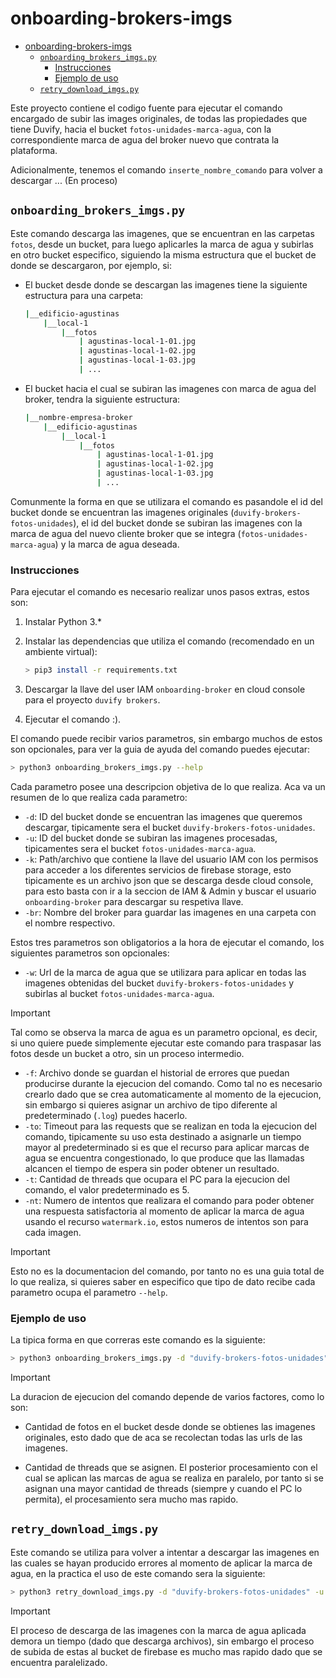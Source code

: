 # onboarding-brokers-imgs

- [onboarding-brokers-imgs](#onboarding-brokers-imgs)
  - [`onboarding_brokers_imgs.py`](#onboarding_brokers_imgspy)
    - [Instrucciones](#instrucciones)
    - [Ejemplo de uso](#ejemplo-de-uso)
  - [`retry_download_imgs.py`](#retry_download_imgspy)

Este proyecto contiene el codigo fuente para ejecutar el comando encargado de subir las images originales, de todas las propiedades que tiene Duvify, hacia el bucket `fotos-unidades-marca-agua`, con la correspondiente marca de agua del broker nuevo que contrata la plataforma.

Adicionalmente, tenemos el comando `inserte_nombre_comando` para volver a descargar ... (En proceso)

## `onboarding_brokers_imgs.py`

Este comando descarga las imagenes, que se encuentran en las carpetas `fotos`, desde un bucket, para luego aplicarles la marca de agua y subirlas en otro bucket especifico, siguiendo la misma estructura que el bucket de donde se descargaron, por ejemplo, si:

- El bucket desde donde se descargan las imagenes tiene la siguiente estructura para una carpeta:

    ```bash
    |__edificio-agustinas
        |__local-1
            |__fotos
                | agustinas-local-1-01.jpg
                | agustinas-local-1-02.jpg
                | agustinas-local-1-03.jpg
                | ...
    ```

- El bucket hacia el cual se subiran las imagenes con marca de agua del broker, tendra la siguiente estructura:

    ```bash
    |__nombre-empresa-broker
        |__edificio-agustinas
            |__local-1
                |__fotos
                    | agustinas-local-1-01.jpg
                    | agustinas-local-1-02.jpg
                    | agustinas-local-1-03.jpg
                    | ...
    ```

Comunmente la forma en que se utilizara el comando es pasandole el id del bucket donde se encuentran las imagenes originales (`duvify-brokers-fotos-unidades`), el id del bucket donde se subiran las imagenes con la marca de agua del nuevo cliente broker que se integra (`fotos-unidades-marca-agua`) y la marca de agua deseada.

### Instrucciones

Para ejecutar el comando es necesario realizar unos pasos extras, estos son:

1. Instalar Python 3.*
2. Instalar las dependencias que utiliza el comando (recomendado en un ambiente virtual):

    ```bash
    > pip3 install -r requirements.txt
    ```

3. Descargar la llave del user IAM `onboarding-broker` en cloud console para el proyecto `duvify brokers`.
4. Ejecutar el comando :).

El comando puede recibir varios parametros, sin embargo muchos de estos son opcionales, para ver la guia de ayuda del comando puedes ejecutar:

```bash
> python3 onboarding_brokers_imgs.py --help
```

Cada parametro posee una descripcion objetiva de lo que realiza. Aca va un resumen de lo que realiza cada parametro:

- `-d`: ID del bucket donde se encuentran las imagenes que queremos descargar, tipicamente sera el bucket `duvify-brokers-fotos-unidades`.
- `-u`: ID del bucket donde se subiran las imagenes procesadas, tipicamentes sera el bucket `fotos-unidades-marca-agua`.
- `-k`: Path/archivo que contiene la llave del usuario IAM con los permisos para acceder a los diferentes servicios de firebase storage, esto tipicamente es un archivo json que se descarga desde cloud console, para esto basta con ir a la seccion de IAM & Admin y buscar el usuario `onboarding-broker` para descargar su respetiva llave.
- `-br`: Nombre del broker para guardar las imagenes en una carpeta con el nombre respectivo.

Estos tres parametros son obligatorios a la hora de ejecutar el comando, los siguientes parametros son opcionales:

- `-w`: Url de la marca de agua que se utilizara para aplicar en todas las imagenes obtenidas del bucket `duvify-brokers-fotos-unidades` y subirlas al bucket `fotos-unidades-marca-agua`.

>[!IMPORTANT]
>Tal como se observa la marca de agua es un parametro opcional, es decir, si uno quiere puede simplemente ejecutar este comando para traspasar las fotos desde un bucket a otro, sin un proceso intermedio.

- `-f`: Archivo donde se guardan el historial de errores que puedan producirse durante la ejecucion del comando. Como tal no es necesario crearlo dado que se crea automaticamente al momento de la ejecucion, sin embargo si quieres asignar un archivo de tipo diferente al predeterminado (`.log`) puedes hacerlo.
- `-to`: Timeout para las requests que se realizan en toda la ejecucion del comando, tipicamente su uso esta destinado a asignarle un tiempo mayor al predeterminado si es que el recurso para aplicar marcas de agua se encuentra congestionado, lo que produce que las llamadas alcancen el tiempo de espera sin poder obtener un resultado.
- `-t`: Cantidad de threads que ocupara el PC para la ejecucion del comando, el valor predeterminado es 5.
- `-nt`: Numero de intentos que realizara el comando para poder obtener una respuesta satisfactoria al momento de aplicar la marca de agua usando el recurso `watermark.io`, estos numeros de intentos son para cada imagen.

>[!IMPORTANT]
>Esto no es la documentacion del comando, por tanto no es una guia total de lo que realiza, si quieres saber en especifico que tipo de dato recibe cada parametro ocupa el parametro `--help`.

### Ejemplo de uso

La tipica forma en que correras este comando es la siguiente:

```bash
> python3 onboarding_brokers_imgs.py -d "duvify-brokers-fotos-unidades" -u "fotos-unidades-marca-agua" -br "nombre-empresa-broker" -k path/to/the/key/iam/file -w "url.marca-agua-broker.cl"
```

>[!IMPORTANT]
>La duracion de ejecucion del comando depende de varios factores, como lo son:
>
> - Cantidad de fotos en el bucket desde donde se obtienes las imagenes originales, esto dado que de aca se recolectan todas las urls de las imagenes.
>
> - Cantidad de threads que se asignen. El posterior procesamiento con el cual se aplican las marcas de agua se realiza en paralelo, por tanto si se asignan una mayor cantidad de threads (siempre y cuando el PC lo permita), el procesamiento sera mucho mas rapido.

## `retry_download_imgs.py`

Este comando se utiliza para volver a intentar a descargar las imagenes en las cuales se hayan producido errores al momento de aplicar la marca de agua, en la practica el uso de este comando sera la siguiente:

```bash
> python3 retry_download_imgs.py -d "duvify-brokers-fotos-unidades" -u "fotos-unidades-marca-agua" -br "nombre-empresa-broker" -k path/to/the/key/iam/file -w "url.marca-agua-broker.cl" -l path/to/logfile
```

>[!IMPORTANT]
> El proceso de descarga de las imagenes con la marca de agua aplicada demora un tiempo (dado que descarga archivos), sin embargo el proceso de subida de estas al bucket de firebase es mucho mas rapido dado que se encuentra paralelizado.
